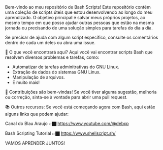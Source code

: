 Bem-vindo ao meu repositório de Bash Scripts! Este repositório contém uma coleção de scripts úteis que estou desenvolvendo ao longo do meu aprendizado. O objetivo principal é salvar meus próprios projetos, ao mesmo tempo em que posso ajudar outras pessoas que estão na mesma jornada ou precisando de uma solução simples para tarefas do dia a dia.

Se precisar de ajuda com algum script específico, consulte os comentários dentro de cada um deles ou abra uma issue.

🚀 O que você encontrará aqui?
Aqui você vai encontrar scripts Bash que resolvem diversos problemas e tarefas, como:

- Automatizar de tarefas adminitrativas do GNU Linux.
- Extração de dados do sistemas GNU Linux.
- Manipulação de arquivos.
- E muito mais!

📝
Contribuições são bem-vindas! Se você tiver alguma sugestão, melhoria ou correção, sinta-se à vontade para abrir uma pull request.

📚 Outros recursos:
Se você está começando agora com Bash, aqui estão alguns links que podem ajudar:

Canal do Blau Araujo 👉🏿 
https://www.youtube.com/@debxp

Bash Scripting Tutorial 👉🏿
https://www.shellscript.sh/

VAMOS APRENDER JUNTOS!
